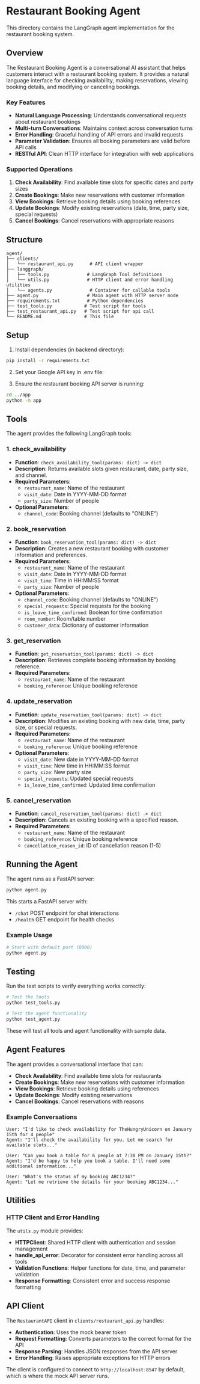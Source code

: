 # Restaurant Booking Agent

This directory contains the LangGraph agent implementation for the restaurant booking system.

## Overview

The Restaurant Booking Agent is a conversational AI assistant that helps customers interact with a restaurant booking system. It provides a natural language interface for checking availability, making reservations, viewing booking details, and modifying or canceling bookings.

### Key Features

- **Natural Language Processing**: Understands conversational requests about restaurant bookings
- **Multi-turn Conversations**: Maintains context across conversation turns
- **Error Handling**: Graceful handling of API errors and invalid requests
- **Parameter Validation**: Ensures all booking parameters are valid before API calls
- **RESTful API**: Clean HTTP interface for integration with web applications

### Supported Operations

1. **Check Availability**: Find available time slots for specific dates and party sizes
2. **Create Bookings**: Make new reservations with customer information
3. **View Bookings**: Retrieve booking details using booking references
4. **Update Bookings**: Modify existing reservations (date, time, party size, special requests)
5. **Cancel Bookings**: Cancel reservations with appropriate reasons

## Structure

```
agent/
├── clients/
│   └── restaurant_api.py      # API client wrapper
├── langgraph/
│   ├── tools.py              # LangGraph Tool definitions
│   └── utils.py              # HTTP client and error handling utilities
│   └── agents.py              # Container for callable tools
├── agent.py                  # Main agent with HTTP server mode
├── requirements.txt          # Python dependencies
├── test_tools.py            # Test script for tools
├── test_restaurant_api.py   # Test script for api call
└── README.md                # This file
```

## Setup

1. Install dependencies (in backend directory):
```bash
pip install -r requirements.txt
```

2. Set your Google API key in .env file:

3. Ensure the restaurant booking API server is running:
```bash
cd ../app
python -m app
```

## Tools

The agent provides the following LangGraph tools:

### 1. check_availability
- **Function**: `check_availability_tool(params: dict) -> dict`
- **Description**: Returns available slots given restaurant, date, party size, and channel.
- **Required Parameters**:
  - `restaurant_name`: Name of the restaurant
  - `visit_date`: Date in YYYY-MM-DD format
  - `party_size`: Number of people
- **Optional Parameters**:
  - `channel_code`: Booking channel (defaults to "ONLINE")

### 2. book_reservation
- **Function**: `book_reservation_tool(params: dict) -> dict`
- **Description**: Creates a new restaurant booking with customer information and preferences.
- **Required Parameters**:
  - `restaurant_name`: Name of the restaurant
  - `visit_date`: Date in YYYY-MM-DD format
  - `visit_time`: Time in HH:MM:SS format
  - `party_size`: Number of people
- **Optional Parameters**:
  - `channel_code`: Booking channel (defaults to "ONLINE")
  - `special_requests`: Special requests for the booking
  - `is_leave_time_confirmed`: Boolean for time confirmation
  - `room_number`: Room/table number
  - `customer_data`: Dictionary of customer information

### 3. get_reservation
- **Function**: `get_reservation_tool(params: dict) -> dict`
- **Description**: Retrieves complete booking information by booking reference.
- **Required Parameters**:
  - `restaurant_name`: Name of the restaurant
  - `booking_reference`: Unique booking reference

### 4. update_reservation
- **Function**: `update_reservation_tool(params: dict) -> dict`
- **Description**: Modifies an existing booking with new date, time, party size, or special requests.
- **Required Parameters**:
  - `restaurant_name`: Name of the restaurant
  - `booking_reference`: Unique booking reference
- **Optional Parameters**:
  - `visit_date`: New date in YYYY-MM-DD format
  - `visit_time`: New time in HH:MM:SS format
  - `party_size`: New party size
  - `special_requests`: Updated special requests
  - `is_leave_time_confirmed`: Updated time confirmation

### 5. cancel_reservation
- **Function**: `cancel_reservation_tool(params: dict) -> dict`
- **Description**: Cancels an existing booking with a specified reason.
- **Required Parameters**:
  - `restaurant_name`: Name of the restaurant
  - `booking_reference`: Unique booking reference
  - `cancellation_reason_id`: ID of cancellation reason (1-5)

## Running the Agent

The agent runs as a FastAPI server:

```bash
python agent.py 
```

This starts a FastAPI server with:
- `/chat` POST endpoint for chat interactions
- `/health` GET endpoint for health checks

### Example Usage

```bash
# Start with default port (8000)
python agent.py

```
## Testing

Run the test scripts to verify everything works correctly:

```bash
# Test the tools
python test_tools.py

# Test the agent functionality
python test_agent.py
```

These will test all tools and agent functionality with sample data.

## Agent Features

The agent provides a conversational interface that can:

- **Check Availability**: Find available time slots for restaurants
- **Create Bookings**: Make new reservations with customer information
- **View Bookings**: Retrieve booking details using references
- **Update Bookings**: Modify existing reservations
- **Cancel Bookings**: Cancel reservations with reasons

### Example Conversations

```
User: "I'd like to check availability for TheHungryUnicorn on January 15th for 4 people"
Agent: "I'll check the availability for you. Let me search for available slots..."

User: "Can you book a table for 6 people at 7:30 PM on January 15th?"
Agent: "I'd be happy to help you book a table. I'll need some additional information..."

User: "What's the status of my booking ABC1234?"
Agent: "Let me retrieve the details for your booking ABC1234..."
```

## Utilities

### HTTP Client and Error Handling

The `utils.py` module provides:

- **HTTPClient**: Shared HTTP client with authentication and session management
- **handle_api_error**: Decorator for consistent error handling across all tools
- **Validation Functions**: Helper functions for date, time, and parameter validation
- **Response Formatting**: Consistent error and success response formatting

## API Client

The `RestaurantAPI` client in `clients/restaurant_api.py` handles:

- **Authentication**: Uses the mock bearer token
- **Request Formatting**: Converts parameters to the correct format for the API
- **Response Parsing**: Handles JSON responses from the API server
- **Error Handling**: Raises appropriate exceptions for HTTP errors

The client is configured to connect to `http://localhost:8547` by default, which is where the mock API server runs.
